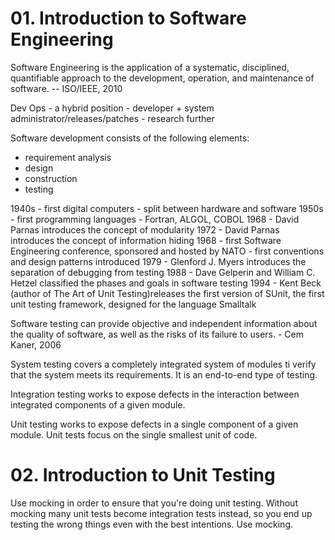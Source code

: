 # 01. Introduction to Software Engineering

Software Engineering is the application of a systematic, disciplined,
quantifiable approach to the development, operation, and maintenance of
software. -- ISO/IEEE, 2010

Dev Ops - a hybrid position - developer + system
administrator/releases/patches - research further

Software development consists of the following elements:
- requirement analysis
- design
- construction
- testing

1940s - first digital computers - split between hardware and software
1950s - first programming languages - Fortran, ALGOL, COBOL
1968 - David Parnas introduces the concept of modularity
1972 - David Parnas introduces the concept of information hiding
1968 - first Software Engineering conference, sponsored and hosted by NATO -
first conventions and design patterns introduced
1979 - Glenford J. Myers introduces the separation of debugging from testing
1988 - Dave Gelperin and William C. Hetzel classified the phases and goals in
software testing
1994 - Kent Beck (author of The Art of Unit Testing)releases the first version of SUnit, the first unit testing
framework, designed for the language Smalltalk

Software testing can provide objective and independent information about the
quality of software, as well as the risks of its failure to users. - Cem
Kaner, 2006

System testing covers a completely integrated system of modules ti verify that
the system meets its requirements. It is an end-to-end type of testing.

Integration testing works to expose defects in the interaction between
integrated components of a given module. 

Unit testing works to expose defects in a single component of a given module.
Unit tests focus on the single smallest unit of code.

# 02. Introduction to Unit Testing

Use mocking in order to ensure that you're doing unit testing. Without mocking
many unit tests become integration tests instead, so you end up testing the
wrong things even with the best intentions. Use mocking.






